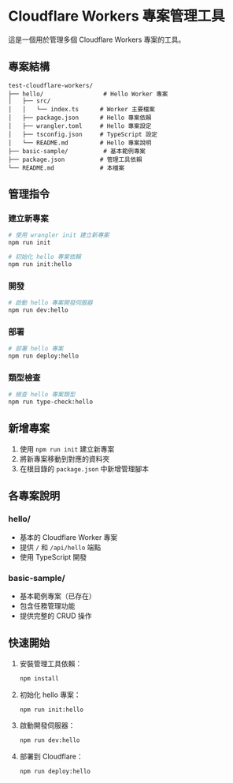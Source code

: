 # Cloudflare Workers 專案管理工具

這是一個用於管理多個 Cloudflare Workers 專案的工具。

## 專案結構

```
test-cloudflare-workers/
├── hello/                 # Hello Worker 專案
│   ├── src/
│   │   └── index.ts      # Worker 主要檔案
│   ├── package.json      # Hello 專案依賴
│   ├── wrangler.toml     # Hello 專案設定
│   ├── tsconfig.json     # TypeScript 設定
│   └── README.md         # Hello 專案說明
├── basic-sample/          # 基本範例專案
├── package.json          # 管理工具依賴
└── README.md             # 本檔案
```

## 管理指令

### 建立新專案

```bash
# 使用 wrangler init 建立新專案
npm run init

# 初始化 hello 專案依賴
npm run init:hello
```

### 開發

```bash
# 啟動 hello 專案開發伺服器
npm run dev:hello
```

### 部署

```bash
# 部署 hello 專案
npm run deploy:hello
```

### 類型檢查

```bash
# 檢查 hello 專案類型
npm run type-check:hello
```

## 新增專案

1. 使用 `npm run init` 建立新專案
2. 將新專案移動到對應的資料夾
3. 在根目錄的 `package.json` 中新增管理腳本

## 各專案說明

### hello/

- 基本的 Cloudflare Worker 專案
- 提供 `/` 和 `/api/hello` 端點
- 使用 TypeScript 開發

### basic-sample/

- 基本範例專案（已存在）
- 包含任務管理功能
- 提供完整的 CRUD 操作

## 快速開始

1. 安裝管理工具依賴：

   ```bash
   npm install
   ```

2. 初始化 hello 專案：

   ```bash
   npm run init:hello
   ```

3. 啟動開發伺服器：

   ```bash
   npm run dev:hello
   ```

4. 部署到 Cloudflare：
   ```bash
   npm run deploy:hello
   ```
